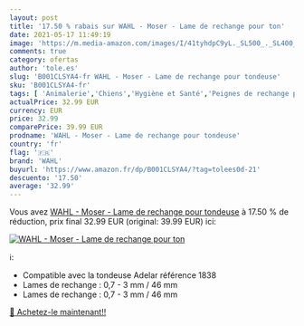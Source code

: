 ```yaml
---
layout: post
title: '17.50 % rabais sur WAHL - Moser - Lame de rechange pour ton'
date: 2021-05-17 11:49:19
image: 'https://m.media-amazon.com/images/I/41tyhdpC9yL._SL500_._SL400_.jpg'
comments: true
category: ofertas
author: 'tole.es'
slug: 'B001CLSYA4-fr WAHL - Moser - Lame de rechange pour tondeuse'
sku: 'B001CLSYA4-fr'
tags: [ 'Animalerie','Chiens','Hygiène et Santé','Peignes de rechange pour chiens','Rasage et Épilation','Toilettage du chien','Tondeuses et accessoires','Tondeuses électriques et peignes chien','wahl', ]
actualPrice: 32.99 EUR
currency: EUR
price: 32.99
comparePrice: 39.99 EUR
prodname: 'WAHL - Moser - Lame de rechange pour tondeuse'
country: 'fr'
flag: '🇫🇷'
brand: 'WAHL'
buyurl: 'https://www.amazon.fr/dp/B001CLSYA4/?tag=tolees0d-21'
descuento: '17.50'
average: '32.99'
---
```


Vous avez [WAHL - Moser - Lame de rechange pour tondeuse](https://www.amazon.fr/dp/B001CLSYA4/?tag=tolees0d-21)  à  17.50 % de réduction, prix final  32.99 EUR (original: 39.99 EUR) ici:

[![WAHL - Moser - Lame de rechange pour ton](https://m.media-amazon.com/images/I/41tyhdpC9yL._SL500_._SL400_.jpg)](https://www.amazon.fr/dp/B001CLSYA4/?tag=tolees0d-21)

ℹ️:

- Compatible avec la tondeuse Adelar référence 1838
- Lames de rechange : 0,7 - 3 mm / 46 mm
- Lames de rechange : 0,7 - 3 mm / 46 mm

[🛒 Achetez-le maintenant!!](https://www.amazon.fr/dp/B001CLSYA4/?tag=tolees0d-21)
